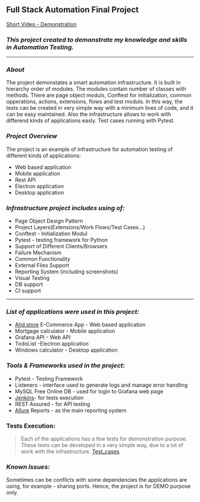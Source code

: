 ## **Full Stack Automation Final Project**
[Short Video - Demonstration](https://...)
### **_This project created to demonstrate my knowledge and skills in Automation Testing._**
***
### _About_
The project demonstates a smart automation infrastructure. It is built in hierarchy order of modules. The modules contain number of classes with methods.
There are page object moduls, Conftest for initialization, common opperations, actions, extensions, flows and test moduls.
In this way, the tests can be created in very simple way with a minimum lines of code, and it can be easy maintained.
Also the infrastructure allows to work with differend kinds of applications easly.
Test cases running with Pytest.

### _Project Overview_

The project is an example of infrastructure for automation testing of different kinds of applications:
* Web based application
* Mobile application
* Rest API
* Electron application
* Desktop application

### **_Infrastructure project includes using of:_**
* Page Object Design Pattern
* Project Layers(Extensions/Work Flows/Test Cases...)
* Conftest - Initialization Modul
* Pytest - testing framework for Python
* Support of Different Clients/Browsers
* Failure Mechanism
* Common Functionality
* External Files Support
* Reporting System (including screenshots)
* Visual Testing
* DB support
* CI support  

***

### _List of applications were used in this project:_
* [Atid.store](https://atid.store/) E-Commerce App - Web based application
* Mortgage calculator - Mobile application
* Grafana API - Web API
* TodoList -Electron application
* Windows calculator - Desktop application

### _Tools & Frameworks used in the project:_
* Pytest - Testing Framework
* Listeners - interface used to generate logs and manage error handling
* MySQL Free Online DB - used for login to Grafana web page
* [Jenkins](https://www.jenkins.io/)- for tests execution
* REST Assured - for API testing
* [Allure](http://allure.qatools.ru/) Reports - as the main reporting system

### Tests Execution:
> Each of the applications has a few tests for demonstration purpose.
These tests can be developed in a very simple way, due to a lot of work with the infrastructure.
[Test_cases](https://github.com/DanArbiv505/test_automation_final_project/tree/master/test_cases)

### _Known Issues:_
Sometimes can be conflicts with some dependencies the applications are using, for example - sharing ports.
Hence, the project is for DEMO purpose only.

